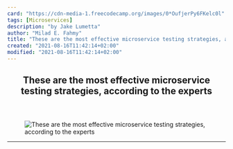 ```yaml
---
card: "https://cdn-media-1.freecodecamp.org/images/0*OufjerPy6FKelc0l"
tags: [Microservices]
description: "by Jake Lumetta"
author: "Milad E. Fahmy"
title: "These are the most effective microservice testing strategies, according to the experts"
created: "2021-08-16T11:42:14+02:00"
modified: "2021-08-16T11:42:14+02:00"
---
```

<div class="site-wrapper">
<main id="site-main" class="site-main outer">
<div class="inner">
<article class="post-full post tag-microservices tag-testing tag-technology tag-programming tag-tech ">
<header class="post-full-header">
<h1 class="post-full-title">These are the most effective microservice testing strategies, according to the experts</h1>
</header>
<figure class="post-full-image">
<picture>
<source media="(max-width: 700px)" sizes="1px" srcset="data:image/gif;base64,R0lGODlhAQABAIAAAAAAAP///yH5BAEAAAAALAAAAAABAAEAAAIBRAA7 1w">
<source media="(min-width: 701px)" sizes="(max-width: 800px) 400px,
(max-width: 1170px) 700px,
1400px" srcset="https://cdn-media-1.freecodecamp.org/images/0*OufjerPy6FKelc0l 300w,
https://cdn-media-1.freecodecamp.org/images/0*OufjerPy6FKelc0l 600w,
https://cdn-media-1.freecodecamp.org/images/0*OufjerPy6FKelc0l 1000w,
https://cdn-media-1.freecodecamp.org/images/0*OufjerPy6FKelc0l 2000w">
<img onerror="this.style.display='none'" src="https://cdn-media-1.freecodecamp.org/images/0*OufjerPy6FKelc0l" alt="These are the most effective microservice testing strategies, according to the experts">
</picture>
</figure>
<section class="post-full-content">
<div class="post-content medium-migrated-article">
</div>
<hr>
</section>
</article>
</div>
</main>
</div>
<!-- Google Tag Manager (noscript) -->
<!-- End Google Tag Manager (noscript) -->
